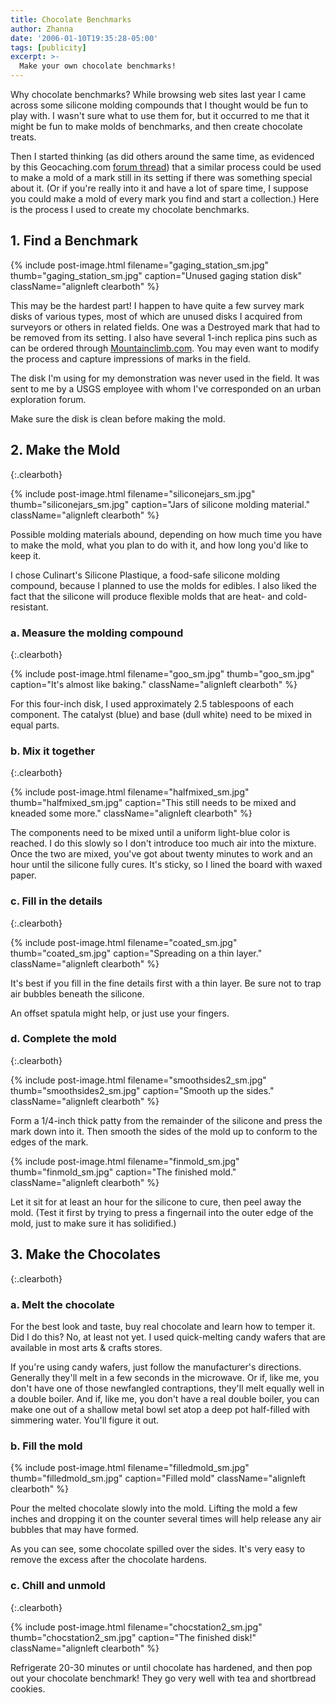 ```yaml
---
title: Chocolate Benchmarks
author: Zhanna
date: '2006-01-10T19:35:28-05:00'
tags: [publicity]
excerpt: >-
  Make your own chocolate benchmarks!
---
```


Why chocolate benchmarks? While browsing web sites last year I came across some silicone molding compounds that I thought would be fun to play with. I wasn't sure what to use them for, but it occurred to me that it might be fun to make molds of benchmarks, and then create chocolate treats. 

Then I started thinking (as did others around the same time, as evidenced by this Geocaching.com [forum thread](https://forums.geocaching.com/GC/index.php?/topic/118698-making-castsreplicas-of-bms/)) that a similar process could be used to make a mold of a mark still in its setting if there was something special about it. (Or if you're really into it and have a lot of spare time, I suppose you could make a mold of every mark you find and start a collection.) Here is the process I used to create my chocolate benchmarks.

## 1. Find a Benchmark

{% include post-image.html filename="gaging_station_sm.jpg" thumb="gaging_station_sm.jpg" caption="Unused gaging station disk" className="alignleft clearboth" %}

This may be the hardest part! I happen to have quite a few survey mark disks of various types, most of which are unused disks I acquired from surveyors or others in related fields. One was a Destroyed mark that had to be removed from its setting. I also have several 1-inch replica pins such as can be ordered through <a href="https://mountainclimb.com/">Mountainclimb.com</a>. You may even want to modify the process and capture impressions of marks in the field.

The disk I'm using for my demonstration was never used in the field. It was sent to me by a USGS employee with whom I've corresponded on an urban exploration forum.

Make sure the disk is clean before making the mold.


## 2. Make the Mold
{:.clearboth}

{% include post-image.html filename="siliconejars_sm.jpg" thumb="siliconejars_sm.jpg" caption="Jars of silicone molding material." className="alignleft clearboth" %}

Possible molding materials abound, depending on how much time you have to make the mold, what you plan to do with it, and how long you'd like to keep it.

I chose Culinart's Silicone Plastique, a food-safe silicone molding compound, because I planned to use the molds for edibles. I also liked the fact that the silicone will produce flexible molds that are heat- and cold-resistant.

### a. Measure the molding compound
{:.clearboth}

{% include post-image.html filename="goo_sm.jpg" thumb="goo_sm.jpg" caption="It's almost like baking." className="alignleft clearboth" %}

For this four-inch disk, I used approximately 2.5 tablespoons of each component.  The catalyst (blue) and base (dull white) need to be mixed in equal parts. 

### b. Mix it together
{:.clearboth}

{% include post-image.html filename="halfmixed_sm.jpg" thumb="halfmixed_sm.jpg" caption="This still needs to be mixed and kneaded some more." className="alignleft clearboth" %}

The components need to be mixed until a uniform light-blue color is reached. I do this slowly so I don't introduce too much air into the mixture. Once the two are mixed, you've got about twenty minutes to work and an hour until the silicone fully cures. It's sticky, so I lined the board with waxed paper.

### c. Fill in the details
{:.clearboth}

{% include post-image.html filename="coated_sm.jpg" thumb="coated_sm.jpg" caption="Spreading on a thin layer." className="alignleft clearboth" %}

It's best if you fill in the fine details first with a thin layer. Be sure not to trap air bubbles beneath the silicone.

An offset spatula might help, or just use your fingers.

### d. Complete the mold
{:.clearboth}

{% include post-image.html filename="smoothsides2_sm.jpg" thumb="smoothsides2_sm.jpg" caption="Smooth up the sides." className="alignleft clearboth" %}

Form a 1/4-inch thick patty from the remainder of the silicone and press the mark down into it. Then smooth the sides of the mold up to conform to the edges of the mark.

{% include post-image.html filename="finmold_sm.jpg" thumb="finmold_sm.jpg" caption="The finished mold." className="alignleft clearboth" %}

Let it sit for at least an hour for the silicone to cure, then peel away the mold. (Test it first by trying to press a fingernail into the outer edge of the mold, just to make sure it has solidified.)

## 3. Make the Chocolates
{:.clearboth}

### a. Melt the chocolate

For the best look and taste, buy real chocolate and learn how to temper it. Did I do this? No, at least not yet. I used quick-melting candy wafers that are available in most arts & crafts stores.

If you're using candy wafers, just follow the manufacturer's directions. Generally they'll melt in a few seconds in the microwave. Or if, like me, you don't have one of those newfangled contraptions, they'll melt equally well in a double boiler. And if, like me, you don't have a real double boiler, you can make one out of a shallow metal bowl set atop a deep pot half-filled with simmering water. You'll figure it out.

### b. Fill the mold

{% include post-image.html filename="filledmold_sm.jpg" thumb="filledmold_sm.jpg" caption="Filled mold" className="alignleft clearboth" %}

Pour the melted chocolate slowly into the mold. Lifting the mold a few inches and dropping it on the counter several times will help release any air bubbles that may have formed.

As you can see, some chocolate spilled over the sides. It's very easy to remove the excess after the chocolate hardens.

### c. Chill and unmold
{:.clearboth}

{% include post-image.html filename="chocstation2_sm.jpg" thumb="chocstation2_sm.jpg" caption="The finished disk!" className="alignleft clearboth" %}

Refrigerate 20-30 minutes or until chocolate has hardened, and then pop out your chocolate benchmark! They go very well with tea and shortbread cookies.